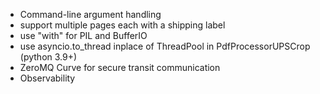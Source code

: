 - Command-line argument handling
- support multiple pages each with a shipping label
- use "with" for PIL and BufferIO
- use asyncio.to_thread inplace of ThreadPool in PdfProcessorUPSCrop (python 3.9+)
- ZeroMQ Curve for secure transit communication
- Observability
